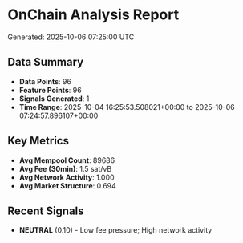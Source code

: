 # OnChain Analysis Report
Generated: 2025-10-06 07:25:00 UTC

## Data Summary
- **Data Points**: 96
- **Feature Points**: 96
- **Signals Generated**: 1
- **Time Range**: 2025-10-04 16:25:53.508021+00:00 to 2025-10-06 07:24:57.896107+00:00

## Key Metrics
- **Avg Mempool Count**: 89686
- **Avg Fee (30min)**: 1.5 sat/vB
- **Avg Network Activity**: 1.000
- **Avg Market Structure**: 0.694

## Recent Signals
- **NEUTRAL** (0.10) - Low fee pressure; High network activity
